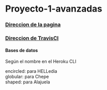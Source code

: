 # Proyecto-1-avanzadas

### [Direccion de la pagina](https://proyecto1avanzadas.herokuapp.com/)

### [Direccion de TravisCI](https://travis-ci.org/Santiago-vdk/Proyecto-1-avanzadas)


#### Bases de datos

Según el nombre en el Heroku CLI

encircled:  para HELLedia  
globular:   para Chepe  
shaped:     para Alajuela  
